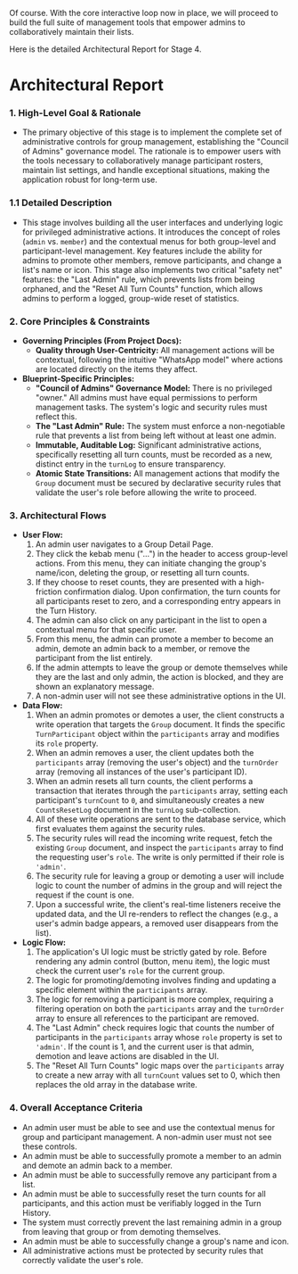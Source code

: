 Of course. With the core interactive loop now in place, we will proceed to build the full suite of management tools that empower admins to collaboratively maintain their lists.

Here is the detailed Architectural Report for Stage 4.

 # **Architectural Report**

### **1. High-Level Goal & Rationale**
*   The primary objective of this stage is to implement the complete set of administrative controls for group management, establishing the "Council of Admins" governance model. The rationale is to empower users with the tools necessary to collaboratively manage participant rosters, maintain list settings, and handle exceptional situations, making the application robust for long-term use.

### **1.1 Detailed Description**
*   This stage involves building all the user interfaces and underlying logic for privileged administrative actions. It introduces the concept of roles (`admin` vs. `member`) and the contextual menus for both group-level and participant-level management. Key features include the ability for admins to promote other members, remove participants, and change a list's name or icon. This stage also implements two critical "safety net" features: the "Last Admin" rule, which prevents lists from being orphaned, and the "Reset All Turn Counts" function, which allows admins to perform a logged, group-wide reset of statistics.

### **2. Core Principles & Constraints**
*   **Governing Principles (From Project Docs):**
    *   **Quality through User-Centricity:** All management actions will be contextual, following the intuitive "WhatsApp model" where actions are located directly on the items they affect.
*   **Blueprint-Specific Principles:**
    *   **"Council of Admins" Governance Model:** There is no privileged "owner." All admins must have equal permissions to perform management tasks. The system's logic and security rules must reflect this.
    *   **The "Last Admin" Rule:** The system must enforce a non-negotiable rule that prevents a list from being left without at least one admin.
    *   **Immutable, Auditable Log:** Significant administrative actions, specifically resetting all turn counts, must be recorded as a new, distinct entry in the `turnLog` to ensure transparency.
    *   **Atomic State Transitions:** All management actions that modify the `Group` document must be secured by declarative security rules that validate the user's role before allowing the write to proceed.

### **3. Architectural Flows**
*   **User Flow:**
    1.  An admin user navigates to a Group Detail Page.
    2.  They click the kebab menu ("...") in the header to access group-level actions. From this menu, they can initiate changing the group's name/icon, deleting the group, or resetting all turn counts.
    3.  If they choose to reset counts, they are presented with a high-friction confirmation dialog. Upon confirmation, the turn counts for all participants reset to zero, and a corresponding entry appears in the Turn History.
    4.  The admin can also click on any participant in the list to open a contextual menu for that specific user.
    5.  From this menu, the admin can promote a member to become an admin, demote an admin back to a member, or remove the participant from the list entirely.
    6.  If the admin attempts to leave the group or demote themselves while they are the last and only admin, the action is blocked, and they are shown an explanatory message.
    7.  A non-admin user will not see these administrative options in the UI.
*   **Data Flow:**
    1.  When an admin promotes or demotes a user, the client constructs a write operation that targets the `Group` document. It finds the specific `TurnParticipant` object within the `participants` array and modifies its `role` property.
    2.  When an admin removes a user, the client updates both the `participants` array (removing the user's object) and the `turnOrder` array (removing all instances of the user's participant ID).
    3.  When an admin resets all turn counts, the client performs a transaction that iterates through the `participants` array, setting each participant's `turnCount` to `0`, and simultaneously creates a new `CountsResetLog` document in the `turnLog` sub-collection.
    4.  All of these write operations are sent to the database service, which first evaluates them against the security rules.
    5.  The security rules will read the incoming write request, fetch the existing `Group` document, and inspect the `participants` array to find the requesting user's `role`. The write is only permitted if their role is `'admin'`.
    6.  The security rule for leaving a group or demoting a user will include logic to count the number of admins in the group and will reject the request if the count is one.
    7.  Upon a successful write, the client's real-time listeners receive the updated data, and the UI re-renders to reflect the changes (e.g., a user's admin badge appears, a removed user disappears from the list).
*   **Logic Flow:**
    1.  The application's UI logic must be strictly gated by role. Before rendering any admin control (button, menu item), the logic must check the current user's `role` for the current group.
    2.  The logic for promoting/demoting involves finding and updating a specific element within the `participants` array.
    3.  The logic for removing a participant is more complex, requiring a filtering operation on both the `participants` array and the `turnOrder` array to ensure all references to the participant are removed.
    4.  The "Last Admin" check requires logic that counts the number of participants in the `participants` array whose `role` property is set to `'admin'`. If the count is 1, and the current user is that admin, demotion and leave actions are disabled in the UI.
    5.  The "Reset All Turn Counts" logic maps over the `participants` array to create a new array with all `turnCount` values set to 0, which then replaces the old array in the database write.

### **4. Overall Acceptance Criteria**
*   An admin user must be able to see and use the contextual menus for group and participant management. A non-admin user must not see these controls.
*   An admin must be able to successfully promote a member to an admin and demote an admin back to a member.
*   An admin must be able to successfully remove any participant from a list.
*   An admin must be able to successfully reset the turn counts for all participants, and this action must be verifiably logged in the Turn History.
*   The system must correctly prevent the last remaining admin in a group from leaving that group or from demoting themselves.
*   An admin must be able to successfully change a group's name and icon.
*   All administrative actions must be protected by security rules that correctly validate the user's role.